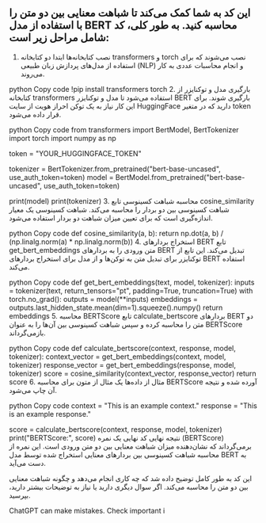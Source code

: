 ## این کد به شما کمک می‌کند تا شباهت معنایی بین دو متن را با استفاده از مدل BERT محاسبه کنید. به طور کلی، کد شامل مراحل زیر است:

1. نصب کتابخانه‌ها
ابتدا دو کتابخانه transformers و torch نصب می‌شوند که برای استفاده از مدل‌های پردازش زبان طبیعی (NLP) و انجام محاسبات عددی به کار می‌روند.

python
Copy code
!pip install transformers torch
2. بارگیری مدل و توکنایزر
از کتابخانه transformers استفاده می‌شود تا مدل و توکنایزر BERT بارگیری شوند. برای این کار نیاز به یک توکن احراز هویت از سایت HuggingFace دارید که در متغیر token قرار داده می‌شود.

python
Copy code
from transformers import BertModel, BertTokenizer
import torch
import numpy as np

token = "YOUR_HUGGINGFACE_TOKEN"

tokenizer = BertTokenizer.from_pretrained("bert-base-uncased", use_auth_token=token)
model = BertModel.from_pretrained("bert-base-uncased", use_auth_token=token)

print(model)
print(tokenizer)
3. محاسبه شباهت کسینوسی
تابع cosine_similarity شباهت کسینوسی بین دو بردار را محاسبه می‌کند. شباهت کسینوسی یک معیار اندازه‌گیری است که برای تعیین میزان شباهت دو بردار استفاده می‌شود.

python
Copy code
def cosine_similarity(a, b):
    return np.dot(a, b) / (np.linalg.norm(a) * np.linalg.norm(b))
4. استخراج بردارهای BERT
تابع get_bert_embeddings متن ورودی را به بردارهای BERT تبدیل می‌کند. این تابع از توکنایزر برای تبدیل متن به توکن‌ها و از مدل برای استخراج بردارهای BERT استفاده می‌کند.

python
Copy code
def get_bert_embeddings(text, model, tokenizer):
    inputs = tokenizer(text, return_tensors="pt", padding=True, truncation=True)
    with torch.no_grad():
        outputs = model(**inputs)
    embeddings = outputs.last_hidden_state.mean(dim=1).squeeze().numpy()
    return embeddings
5. محاسبه BERTScore
تابع calculate_bertscore بردارهای BERT دو متن را محاسبه کرده و سپس شباهت کسینوسی بین آن‌ها را به عنوان BERTScore بازمی‌گرداند.

python
Copy code
def calculate_bertscore(context, response, model, tokenizer):
    context_vector = get_bert_embeddings(context, model, tokenizer)
    response_vector = get_bert_embeddings(response, model, tokenizer)
    score = cosine_similarity(context_vector, response_vector)
    return score
6. مثال از داده‌ها
یک مثال از متون برای محاسبه BERTScore آورده شده و نتیجه آن چاپ می‌شود.

python
Copy code
context = "This is an example context."
response = "This is an example response."

score = calculate_bertscore(context, response, model, tokenizer)
print("BERTScore:", score)
نتیجه نهایی
کد نهایی یک نمره (BERTScore) برمی‌گرداند که نشان‌دهنده میزان شباهت معنایی بین دو متن ورودی است. این نمره از محاسبه شباهت کسینوسی بین بردارهای معنایی استخراج شده توسط مدل BERT به دست می‌آید.

این کد به طور کامل توضیح داده شد که چه کاری انجام می‌دهد و چگونه شباهت معنایی بین دو متن را محاسبه می‌کند. اگر سوال دیگری دارید یا نیاز به توضیحات بیشتر دارید، بپرسید.










ChatGPT can make mistakes. Check important i
